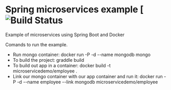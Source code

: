 # Spring microservices example [![Build Status](https://travis-ci.org/zadik/spring-microservices-example.svg?branch=master)
 Example of microservices using Spring Boot and Docker

Comands to run the example.

 - Run mongo container: 
    docker run -P -d --name mongodb mongo
 - To build the project: 
    graddle build
 - To build out app in a container: 
    docker build -t microservicedemo/employee .
 - Link our mongo container with our app container and run it: 
    docker run -P -d --name employee --link mongodb microservicedemo/employee


